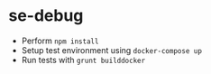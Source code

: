 # se-debug

* Perform `npm install`
* Setup test environment using `docker-compose up`
* Run tests with `grunt builddocker`
